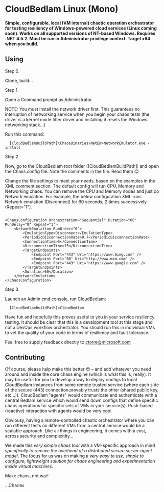 # CloudBedlam Linux (Mono)

#### Simple, configurable, local (VM internal) chaotic operation orchestrator for testing resiliency of Windows-powered cloud services (Linux coming soon). Works on all supported versions of NT-based Windows. Requires .NET 4.5.2. Must be run in Administrator privilege context. Target x64 when you build.

## Using

Step 0.

Clone, build...

Step 1.

Open a Command prompt as Administrator.

NOTE: You must install the network driver first. This guarantees no interuption of networking service when you begin your chaos tests (the driver is a kernel mode filter driver and installing it resets the Windows networking stack…)

Run this command:

      [CloudBedlamBuildPath]\ChaosBinaries\NetEm>NetworkEmulator.exe -install
  
Step 2.

Now, go to the CloudBedlam root folder ([CloudBedlamBuildPath]) and open the Chaos.config file.
Note the comments in the file. Read them 😊

Change the file settings to meet your needs, based on the examples in the XML comment section. The default config will run CPU, Memory and Networking chaos. You can remove the CPU and Memory nodes and just do Network emulation. For example, the below configuration XML runs Network emulation (Disconnect) for 60 seconds, 2 times successively (Repeat=”1”).
<pre><code>
&lt;ChaosConfiguration Orchestration="Sequential" Duration="60" RunDelay="0" Repeat="1"&gt;
	&lt;NetworkEmulation RunOrder="0"&gt;
		&lt;EmulationType&gt;Disconnect&lt;/EmulationType&gt;
		&lt;PeriodicDisconnectionRate&gt;0.7&lt;/PeriodicDisconnectionRate&gt;
		&lt;ConnectionTime&gt;5&lt;/ConnectionTime&gt;
		&lt;DisconnectionTime&gt;15&lt;/DisconnectionTime&gt;
		&lt;TargetEndpoints&gt;
			&lt;Endpoint Port="443" Uri="https://www.bing.com" /&gt;
			&lt;Endpoint Port="80" Uri="http://www.msn.com" /&gt;
			&lt;Endpoint Port="443" Uri="https://www.google.com" /&gt;
		&lt;/TargetEndpoints&gt;
		&lt;Duration&gt;60&lt;/Duration&gt;
	&lt;/NetworkEmulation&gt;
&lt;/ChaosConfiguration&gt;
</code></pre>

Step 3.

Launch an Admin cmd console, run CloudBedlam:

      [CloudBedlamBuildPath]>CloudBedlam 


Have fun and hopefully this proves useful to you in your service resiliency testing. It should be clear that this is a development tool at this stage and not a DevOps workflow orchestrator. You should run this in individual VMs to vet the quality of your code in terms of resiliency and fault tolerance. 

Feel free to supply feedback directly to ctorre@microsoft.com 

## Contributing

Of course, please help make this better 😊 – and add whatever you need around and inside the core chaos engine (which is what this is, really). It may be useful for you to develop a way to deploy configs to local CloudBedlam instances from some remote trusted service (where each side of the secure (443) connection provably trusts the other (shared public key, etc...)). CloudBedlam "agents" would communicate and authenticate with a central Bedlam service which would send down configs that define specific chaos operations for specific sets of VMs in your service(s). Push-based (reactive) interaction with agents would be very cool. 

Obviousy, having a remote-controlled chaotic orchestrator where you can run different tests on different VMs from a central service would be a scalable approach. Like all things in engineering, it comes with a cost, across security and complextity... 

We made this *very simple chaos tool* with a VM-specific approach in mind *specifically to remove the overhead of a distributed secure server-agent model*. The focus for us was on making a *very easy to use, simple to configure, lightweight solution for chaos engineering and experimentation inside virtual machines*.


Make chaos, not war!

…Charles
